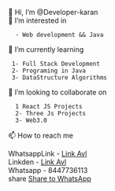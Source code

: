  👋 Hi, I’m @Developer-karan     
 👀 I’m interested in     
 
      - Web development && Java
 🌱 I’m currently learning          
     
     1- Full Stack Development
     2- Programing in Java     
     3- DataStructure Algorithms
 💞️ I’m looking to collaborate on     
 
      1 React JS Projects
      2- Three Js Projects
      3- Web3.0    
 📫 How to reach me     
    
   WhatsappLink - [Link Avl](https://wa.me/+918447736113?text=I%like%20your%20github%20%20profile)   
   Linkden  - [Link Avl](https://www.linkedin.com/in/karan-arora-9abb3a240/)       
  Whatsapp - 8447736113      
  share  <a href="whatsapp://send?text=This is WhatsApp sharing example using link"       data-action="share/whatsapp/share"  
                    target="_blank"> Share to WhatsApp </a>
                    
                  
